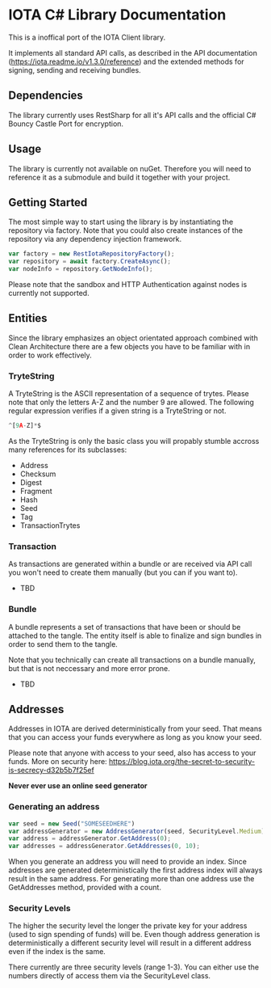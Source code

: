 # IOTA C# Library Documentation

This is a inoffical port of the IOTA Client library.

It implements all standard API calls, as described in the API documentation (https://iota.readme.io/v1.3.0/reference) and the extended methods for signing, sending and receiving bundles.

## Dependencies

The library currently uses RestSharp for all it's API calls and the official C# Bouncy Castle Port for encryption.

## Usage

The library is currently not available on nuGet. Therefore you will need to reference it as a submodule and build it together with your project.

## Getting Started

The most simple way to start using the library is by instantiating the repository via factory. Note that you could also create instances of the repository via any dependency injection framework.

```javascript
var factory = new RestIotaRepositoryFactory();
var repository = await factory.CreateAsync();
var nodeInfo = repository.GetNodeInfo();
```

Please note that the sandbox and HTTP Authentication against nodes is currently not supported.

## Entities

Since the library emphasizes an object orientated approach combined with Clean Architecture there are a few objects you have to be familiar with in order to work effectively. 

### TryteString

A TryteString is the ASCII representation of a sequence of trytes. Please note that only the letters A-Z and the number 9 are allowed. The following regular expression verifies if a given string is a TryteString or not.

```javascript
^[9A-Z]*$
```

As the TryteString is only the basic class you will propably stumble accross many references for its subclasses:

+ Address
+ Checksum
+ Digest
+ Fragment
+ Hash
+ Seed
+ Tag
+ TransactionTrytes

### Transaction

As transactions are generated within a bundle or are received via API call you won't need to create them manually (but you can if you want to).

- TBD

### Bundle

A bundle represents a set of transactions that have been or should be attached to the tangle. The entity itself is able to finalize and sign bundles in order to send them to the tangle.

Note that you technically can create all transactions on a bundle manually, but that is not neccessary and more error prone.

- TBD

## Addresses

Addresses in IOTA are derived deterministically from your seed. That means that you can access your funds everywhere as long as you know your seed.

Please note that anyone with access to your seed, also has access to your funds. More on security here: https://blog.iota.org/the-secret-to-security-is-secrecy-d32b5b7f25ef

 **Never ever use an online seed generator**

 ### Generating an address

 ```javascript
var seed = new Seed("SOMESEEDHERE")
var addressGenerator = new AddressGenerator(seed, SecurityLevel.Medium);
var address = addressGenerator.GetAddress(0);
var addresses = addressGenerator.GetAddresses(0, 10);
```

When you generate an address you will need to provide an index. Since addresses are generated deterministically the first address index will always result in the same address. For generating more than one address use the GetAddresses method, provided with a count.

### Security Levels

The higher the security level the longer the private key for your address (used to sign spending of funds) will be. Even though address generation is deterministically a different security level will result in a different address even if the index is the same.

There currently are three security levels (range 1-3). You can either use the numbers directly of access them via the SecurityLevel class.


